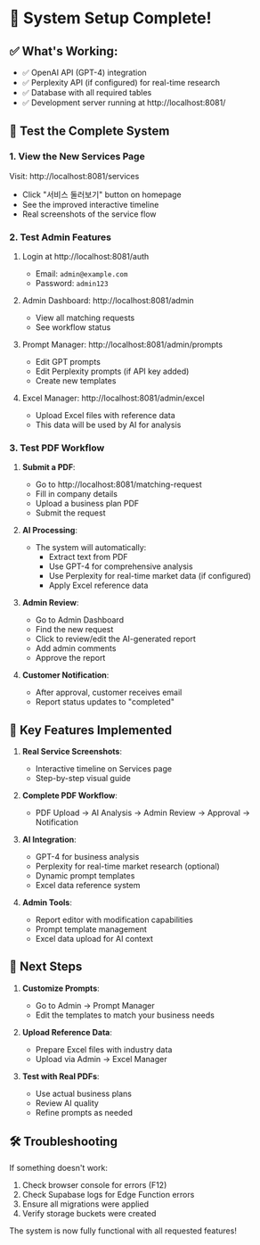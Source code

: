 # 🎉 System Setup Complete!

## ✅ What's Working:
- ✅ OpenAI API (GPT-4) integration
- ✅ Perplexity API (if configured) for real-time research
- ✅ Database with all required tables
- ✅ Development server running at http://localhost:8081/

## 🧪 Test the Complete System

### 1. View the New Services Page
Visit: http://localhost:8081/services
- Click "서비스 둘러보기" button on homepage
- See the improved interactive timeline
- Real screenshots of the service flow

### 2. Test Admin Features
1. Login at http://localhost:8081/auth
   - Email: `admin@example.com`
   - Password: `admin123`

2. Admin Dashboard: http://localhost:8081/admin
   - View all matching requests
   - See workflow status

3. Prompt Manager: http://localhost:8081/admin/prompts
   - Edit GPT prompts
   - Edit Perplexity prompts (if API key added)
   - Create new templates

4. Excel Manager: http://localhost:8081/admin/excel
   - Upload Excel files with reference data
   - This data will be used by AI for analysis

### 3. Test PDF Workflow

1. **Submit a PDF**:
   - Go to http://localhost:8081/matching-request
   - Fill in company details
   - Upload a business plan PDF
   - Submit the request

2. **AI Processing**:
   - The system will automatically:
     - Extract text from PDF
     - Use GPT-4 for comprehensive analysis
     - Use Perplexity for real-time market data (if configured)
     - Apply Excel reference data

3. **Admin Review**:
   - Go to Admin Dashboard
   - Find the new request
   - Click to review/edit the AI-generated report
   - Add admin comments
   - Approve the report

4. **Customer Notification**:
   - After approval, customer receives email
   - Report status updates to "completed"

## 📝 Key Features Implemented

1. **Real Service Screenshots**:
   - Interactive timeline on Services page
   - Step-by-step visual guide

2. **Complete PDF Workflow**:
   - PDF Upload → AI Analysis → Admin Review → Approval → Notification

3. **AI Integration**:
   - GPT-4 for business analysis
   - Perplexity for real-time market research (optional)
   - Dynamic prompt templates
   - Excel data reference system

4. **Admin Tools**:
   - Report editor with modification capabilities
   - Prompt template management
   - Excel data upload for AI context

## 🚀 Next Steps

1. **Customize Prompts**:
   - Go to Admin → Prompt Manager
   - Edit the templates to match your business needs

2. **Upload Reference Data**:
   - Prepare Excel files with industry data
   - Upload via Admin → Excel Manager

3. **Test with Real PDFs**:
   - Use actual business plans
   - Review AI quality
   - Refine prompts as needed

## 🛠️ Troubleshooting

If something doesn't work:
1. Check browser console for errors (F12)
2. Check Supabase logs for Edge Function errors
3. Ensure all migrations were applied
4. Verify storage buckets were created

The system is now fully functional with all requested features!